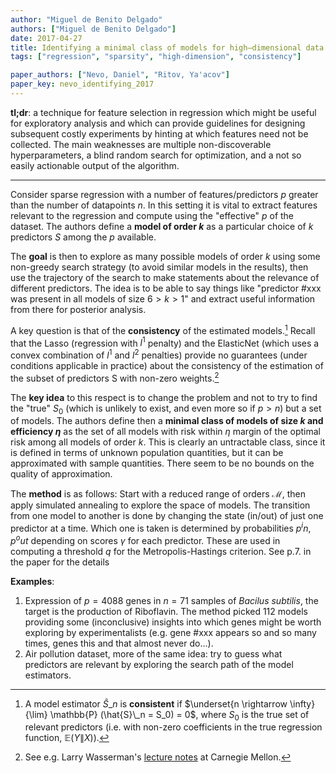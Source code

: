 ```yaml
---
author: "Miguel de Benito Delgado"
authors: ["Miguel de Benito Delgado"]
date: 2017-04-27
title: Identifying a minimal class of models for high–dimensional data
tags: ["regression", "sparsity", "high-dimension", "consistency"]

paper_authors: ["Nevo, Daniel", "Ritov, Ya'acov"]
paper_key: nevo_identifying_2017
---
```


**tl;dr**: a technique for feature selection in regression which might
be useful for exploratory analysis and which can provide guidelines
for designing subsequent costly experiments by hinting at which
features need not be collected. The main weaknesses are multiple
non-discoverable hyperparameters, a blind random search for
optimization, and a not so easily actionable output of the algorithm.

---

Consider sparse regression with a number of features/predictors $p$
greater than the number of datapoints $n$. In this setting it is vital
to extract features relevant to the regression and compute using the
"effective" $p$ of the dataset. The authors define a **model of order
$k$** as a particular choice of $k$ predictors $S$ among the $p$
available.

The **goal** is then to explore as many possible models of order $k$
using some non-greedy search strategy (to avoid similar models in the
results), then use the trajectory of the search to make statements
about the relevance of different predictors. The idea is to be able to
say things like "predictor #xxx was present in all models of size
$6>k>1$" and extract useful information from there for posterior analysis.

A key question is that of the **consistency** of the estimated
models.[^1] Recall that the Lasso (regression with $l^1$ penalty) and
the ElasticNet (which uses a convex combination of $l^1$ and $l^2$
penalties) provide no guarantees (under conditions applicable in
practice) about the consistency of the estimation of the subset of
predictors S with non-zero weights.[^2]

The **key idea** to this respect is to change the problem and not to
try to find the "true" $S_0$ (which is unlikely to exist, and even
more so if $p>n$) but a set of models. The authors define then a
**minimal class of models of size $k$ and efficiency $\eta$** as the
set of all models with risk within $\eta$ margin of the optimal risk
among all models of order $k$. This is clearly an untractable class,
since it is defined in terms of unknown population quantities, but it
can be approximated with sample quantities. There seem to be no bounds
on the quality of approximation.

The **method** is as follows: Start with a reduced range of orders
$\mathcal{M}$, then apply simulated annealing to explore the space of
models. The transition from one model to another is done by changing the
state (in/out) of just one predictor at a time. Which one is taken is
determined by probabilities $p^in,p^out$ depending on scores $\gamma$
for each predictor. These are used in computing a threshold $q$ for the
Metropolis-Hastings criterion. See p.7. in the paper for the details

**Examples**:

1. Expression of $p=4088$ genes in $n=71$ samples of *Bacilus
subtilis*, the target is the production of Riboflavin. The method
picked 112 models providing some (inconclusive) insights into which
genes might be worth exploring by experimentalists (e.g. gene #xxx
appears so and so many times, genes this and that almost never
do…).
2. Air pollution dataset, more of the same idea: try to guess what
predictors are relevant by exploring the search path of the model
estimators.


[^1]: A model estimator $\hat{S}\_n$ is **consistent** if $\underset{n \rightarrow \infty}{\lim} \mathbb{P} (\hat{S}\_n = S_0) = 0$, where $S_0$ is the true set of relevant predictors (i.e. with non-zero coefficients in the true regression function, $\mathbb{E}(Y\|X)$).

[^2]: See e.g. Larry Wasserman's [lecture notes](http://www.stat.cmu.edu/~larry/=sml/) at Carnegie Mellon.
